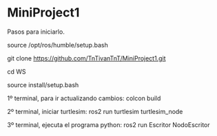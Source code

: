 # MiniProject1

Pasos para iniciarlo.

source /opt/ros/humble/setup.bash

git clone https://github.com/TnTivanTnT/MiniProject1.git

cd WS

source install/setup.bash

1º terminal, para ir actualizando cambios:
colcon build

2º terminal, iniciar turtlesim:
ros2 run turtlesim turtlesim_node

3º terminal, ejecuta el programa python:
ros2 run Escritor NodoEscritor

